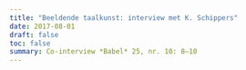 ```yaml
---
title: "Beeldende taalkunst: interview met K. Schippers"
date: 2017-08-01
draft: false
toc: false
summary: Co-interview *Babel* 25, nr. 10: 8–10
---
```


